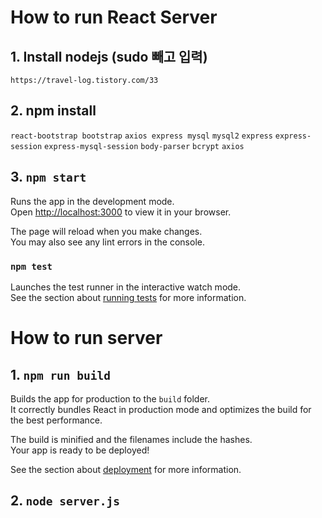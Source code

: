 # How to run React Server

## 1. Install nodejs (sudo 빼고 입력)

`https://travel-log.tistory.com/33`

## 2. npm install

`react-bootstrap bootstrap`
`axios express mysql`
`mysql2`
`express`
`express-session`
`express-mysql-session`
`body-parser`
`bcrypt`
`axios`


## 3. `npm start`

Runs the app in the development mode.\
Open [http://localhost:3000](http://localhost:3000) to view it in your browser.

The page will reload when you make changes.\
You may also see any lint errors in the console.

### `npm test`

Launches the test runner in the interactive watch mode.\
See the section about [running tests](https://facebook.github.io/create-react-app/docs/running-tests) for more information.


# How to run server

## 1. `npm run build`

Builds the app for production to the `build` folder.\
It correctly bundles React in production mode and optimizes the build for the best performance.

The build is minified and the filenames include the hashes.\
Your app is ready to be deployed!

See the section about [deployment](https://facebook.github.io/create-react-app/docs/deployment) for more information.

## 2. `node server.js`

